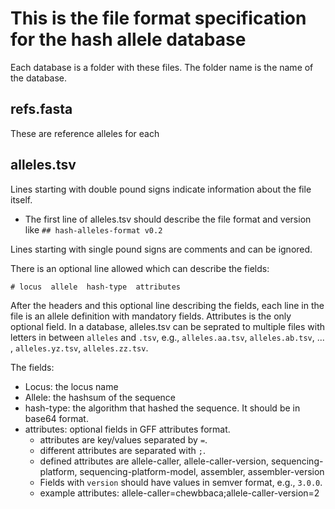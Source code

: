 # This is the file format specification for the hash allele database

Each database is a folder with these files.
The folder name is the name of the database.

## refs.fasta

These are reference alleles for each 

## alleles.tsv

Lines starting with double pound signs indicate information about the file itself.

* The first line of alleles.tsv should describe the file format and version like 
`## hash-alleles-format v0.2`

Lines starting with single pound signs are comments and can be ignored.

There is an optional line allowed which can describe the fields:

    # locus  allele  hash-type  attributes

After the headers and this optional line describing the fields, each line in the file
is an allele definition with mandatory fields. 
Attributes is the only optional field.
In a database, alleles.tsv can be seprated to multiple files with letters in between `alleles` and `.tsv`, e.g.,
`alleles.aa.tsv`, `alleles.ab.tsv`, ... , `alleles.yz.tsv`, `alleles.zz.tsv`.

The fields:

* Locus: the locus name
* Allele: the hashsum of the sequence
* hash-type: the algorithm that hashed the sequence. It should be in base64 format.
* attributes: optional fields in GFF attributes format.
   * attributes are key/values separated by `=`.
   * different attributes are separated with `;`.
   * defined attributes are allele-caller, allele-caller-version, sequencing-platform, sequencing-platform-model, assembler, assembler-version
   * Fields with `version` should have values in semver format, e.g., `3.0.0`.
   * example attributes: allele-caller=chewbbaca;allele-caller-version=2


